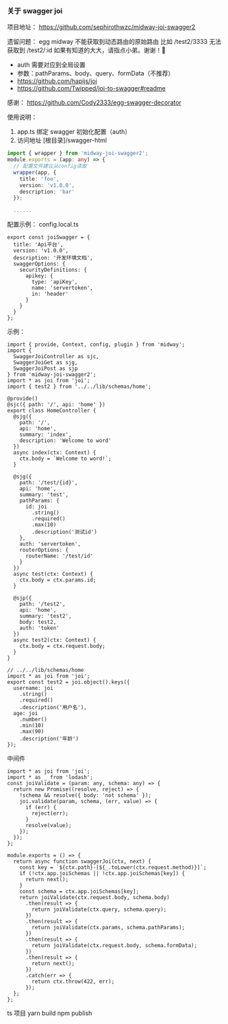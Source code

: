 ### 关于 swagger joi

项目地址：
https://github.com/sephirothwzc/midway-joi-swagger2

遗留问题：
egg midway 不能获取到动态路由的原始路由 比如 /test2/3333 无法获取到 /test2/:id 如果有知道的大大，请指点小弟。谢谢！🙏

- auth 需要对应到全局设置
- 参数：pathParams、body、query、formData（不推荐）
- https://github.com/hapijs/joi
- https://github.com/Twipped/joi-to-swagger#readme

感谢：
https://github.com/Cody2333/egg-swagger-decorator

使用说明：

1. app.ts 绑定 swagger 初始化配置（auth）
2. 访问地址 [根目录]/swagger-html

```app.ts
import { wrapper } from 'midway-joi-swagger2';
module.exports = (app: any) => {
  // 配置文件建议从config读取
  wrapper(app, {
    title: 'foo',
    version: 'v1.0.0',
    description: 'bar'
  });

  ......
```

配置示例：
config.local.ts

```
export const joiSwagger = {
  title: 'Api平台',
  version: 'v1.0.0',
  description: '开发环境文档',
  swaggerOptions: {
    securityDefinitions: {
      apikey: {
        type: 'apiKey',
        name: 'servertoken',
        in: 'header'
      }
    }
  }
};
```

示例：

```
import { provide, Context, config, plugin } from 'midway';
import {
  SwaggerJoiController as sjc,
  SwaggerJoiGet as sjg,
  SwaggerJoiPost as sjp
} from 'midway-joi-swagger2';
import * as joi from 'joi';
import { test2 } from '../../lib/schemas/home';

@provide()
@sjc({ path: '/', api: 'home' })
export class HomeController {
  @sjg({
    path: '/',
    api: 'home',
    summary: 'index',
    description: 'Welcome to word'
  })
  async index(ctx: Context) {
    ctx.body = `Welcome to word!`;
  }

  @sjg({
    path: '/test/{id}',
    api: 'home',
    summary: 'test',
    pathParams: {
      id: joi
        .string()
        .required()
        .max(10)
        .description('测试id')
    },
    auth: 'servertoken',
    routerOptions: {
      routerName: '/test/id'
    }
  })
  async test(ctx: Context) {
    ctx.body = ctx.params.id;
  }

  @sjp({
    path: '/test2',
    api: 'home',
    summary: 'test2',
    body: test2,
    auth: 'token'
  })
  async test2(ctx: Context) {
    ctx.body = ctx.request.body;
  }
}

// ../../lib/schemas/home
import * as joi from 'joi';
export const test2 = joi.object().keys({
  username: joi
    .string()
    .required()
    .description('用户名'),
  age: joi
    .number()
    .min(10)
    .max(90)
    .description('年龄')
});
```

中间件

```
import * as joi from 'joi';
import * as _ from 'lodash';
const joiValidate = (param: any, schema: any) => {
  return new Promise((resolve, reject) => {
    !schema && resolve({ body: 'not schema' });
    joi.validate(param, schema, (err, value) => {
      if (err) {
        reject(err);
      }
      resolve(value);
    });
  });
};

module.exports = () => {
  return async function swaggerJoi(ctx, next) {
    const key = `${ctx.path}-[${_.toLower(ctx.request.method)}]`;
    if (!ctx.app.joiSchemas || !ctx.app.joiSchemas[key]) {
      return next();
    }
    const schema = ctx.app.joiSchemas[key];
    return joiValidate(ctx.request.body, schema.body)
      .then(result => {
        return joiValidate(ctx.query, schema.query);
      })
      .then(result => {
        return joiValidate(ctx.params, schema.pathParams);
      })
      .then(result => {
        return joiValidate(ctx.request.body, schema.formData);
      })
      .then(result => {
        return next();
      })
      .catch(err => {
        return ctx.throw(422, err);
      });
  };
};

```

ts 项目
yarn build
npm publish
